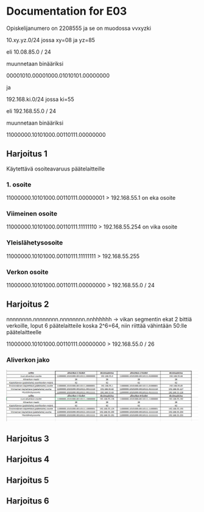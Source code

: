 # Documentation for E03

Opiskelijanumero on 2208555 ja se on muodossa vvxyzki

10.xy.yz.0/24 jossa xy=08 ja yz=85

eli 10.08.85.0 / 24

muunnetaan binääriksi

00001010.00001000.01010101.00000000

ja

192.168.ki.0/24 jossa ki=55

eli 192.168.55.0 / 24

muunnetaan binääriksi

11000000.10101000.00110111.00000000

## Harjoitus 1

Käytettävä osoiteavaruus päätelaitteille

### 1. osoite

11000000.10101000.00110111.00000001 > 192.168.55.1 on eka osoite

### Viimeinen osoite

11000000.10101000.00110111.11111110 > 192.168.55.254 on vika osoite

### Yleislähetysosoite

11000000.10101000.00110111.11111111 > 192.168.55.255

### Verkon osoite

11000000.10101000.00110111.00000000 > 192.168.55.0 / 24

## Harjoitus 2

nnnnnnnn.nnnnnnnn.nnnnnnnn.nnhhhhhh -> vikan segmentin ekat 2 bittiä verkoille, loput 6 päätelaitteile koska 2^6=64, niin riittää vähintään 50:lle päätelaitteelle

11000000.10101000.00110111.00000000 > 192.168.55.0 / 26

### Aliverkon jako

![verkon jako](documentation/E03/verkonjako.PNG)

## Harjoitus 3

## Harjoitus 4

## Harjoitus 5

## Harjoitus 6
